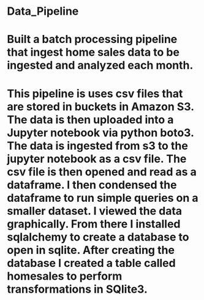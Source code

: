# Data_Pipeline

# Built a batch processing pipeline that ingest home sales data to be ingested and analyzed each month.

# This pipeline is uses csv files that are stored in buckets in Amazon S3. The data is then uploaded into a Jupyter notebook via python boto3. The data is ingested from s3 to the jupyter notebook as a csv file. The csv file is then opened and read as a dataframe. I then condensed the dataframe to run simple queries on a smaller dataset. I viewed the data graphically. From there I installed sqlalchemy to create a database to open in sqlite. After creating the database I created a table called homesales to perform transformations in SQlite3. 
